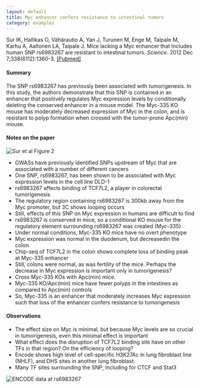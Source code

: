 ```yaml
---
layout: default
title: Myc enhancer confers resistance to intestinal tumors
category: examples
---
```


Sur IK, Hallikas O, Vähärautio A, Yan J, Turunen M, Enge M, Taipale M, Karhu A, Aaltonen LA, Taipale J. Mice lacking a Myc enhancer that includes human SNP rs6983267 are resistant to intestinal tumors. _Science_. 2012 Dec 7;338(6112):1360-3. <a class="pubmed-link" href="http://www.ncbi.nlm.nih.gov/pubmed/23118011" target="_blank">[Pubmed]</a>

#### Summary
The SNP rs6983267 has previously been associated with tumorigenesis. In this study, the authors demonstrate that this SNP is contained in an enhancer that positively regulates Myc expression levels by conditionally deleting the conserved enhancer in a mouse model. The Myc-335 KO mouse has moderately decreased expression of Myc in the colon, and is resistant to polyp formation when crossed with the tumor-prone Apc(min) mouse.

#### Notes on the paper
<img class="examples-image-right" src="{{ site.baseurl }}/images/examples/2012-12-07-myc-enhancer-confers-resistance-to-intestinal-tumors_fig2.png" alt="Sur et al Figure 2" title="Sur et al Figure 2" />

* GWASs have previously identified SNPs upstream of Myc that are associated with a number of different cancers
* One SNP, rs6983267, has been shown to be associated with Myc expression levels in the cell line DLD-1
* rs6983267 affects binding of TCF7L2, a player in colorectal tumorigenesis
* The regulatory region containing rs6983267 is 300kb away from the Myc promoter, but 3C shows looping occurs
* Still, effects of this SNP on Myc expression in humans are difficult to find
* rs6983267 is conserved in mice, so a conditional KO mouse for the regulatory element surrounding rs6983267 was created (Myc-335)
* Under normal conditions, Myc-335 KO mice have no overt phenotype
* Myc expression was normal in the duodenum, but decreasedin the colon
* Chip-seq of TCF7L2 in the colon shows complete loss of binding peak at Myc-335 enhancer
* Still, colons were normal, as was fertility of the mice. Perhaps the decrease in Myc expression is important only in tumorigenesis?
* Cross Myc-335 KOs with Apc(min) mice.
* Myc-335 KO/Apc(min) mice have fewer polyps in the intestines as compared to Apc(min) controls
* So, Myc-335 is an enhancer that moderately increases Myc expression such that loss of the enhancer confers resistance to  tumorigenesis

#### Observations

* The effect size on Myc is minimal, but because Myc levels are so crucial in tumorigenesis, even this minimal effect is important
* What effect does the disruption of TCF7L2 binding site have on other TFs in that region? On the efficiency of looping?
* Encode shows high level of cell-specific H3K27Ac in lung fibroblast line (NHLF), and DHS sites in another lung fibroblast.
* Many TF sites surrounding the SNP, including for CTCF and Stat3

<img class="examples-image encode" src="{{ site.baseurl }}/images/examples/2012-12-07-myc-enhancer-confers-resistance-to-intestinal-tumors_encode_1.png" alt="ENCODE data at rs6983267" title="Encode data at rs6983267" />
